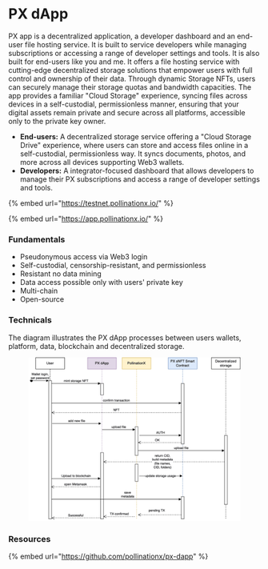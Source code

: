# PX dApp

PX app is a decentralized application, a developer dashboard and an end-user file hosting service. It is built to service developers while managing subscriptions or accessing a range of developer settings and tools. It is also built for end-users like you and me. It offers a file hosting service with cutting-edge decentralized storage solutions that empower users with full control and ownership of their data. Through dynamic Storage NFTs, users can securely manage their storage quotas and bandwidth capacities. The app provides a familiar "Cloud Storage" experience, syncing files across devices in a self-custodial, permissionless manner, ensuring that your digital assets remain private and secure across all platforms, accessible only to the private key owner.

* **End-users:** A decentralized storage service offering a "Cloud Storage Drive" experience, where users can store and access files online in a self-custodial, permissionless way. It syncs documents, photos, and more across all devices supporting Web3 wallets.
* **Developers:** A integrator-focused dashboard that allows developers to manage their PX subscriptions and access a range of developer settings and tools.

{% embed url="https://testnet.pollinationx.io/" %}

{% embed url="https://app.pollinationx.io/" %}

### **Fundamentals**

* Pseudonymous access via Web3 login
* Self-custodial, censorship-resistant, and permissionless
* Resistant no data mining
* Data access possible only with users' private key
* Multi-chain
* Open-source

### Technicals

The diagram illustrates the PX dApp processes between users wallets, platform, data, blockchain and decentralized storage.&#x20;

<figure><img src="../../.gitbook/assets/PX-dApp-diagram-small.png" alt=""><figcaption></figcaption></figure>

### Resources

{% embed url="https://github.com/pollinationx/px-dapp" %}

